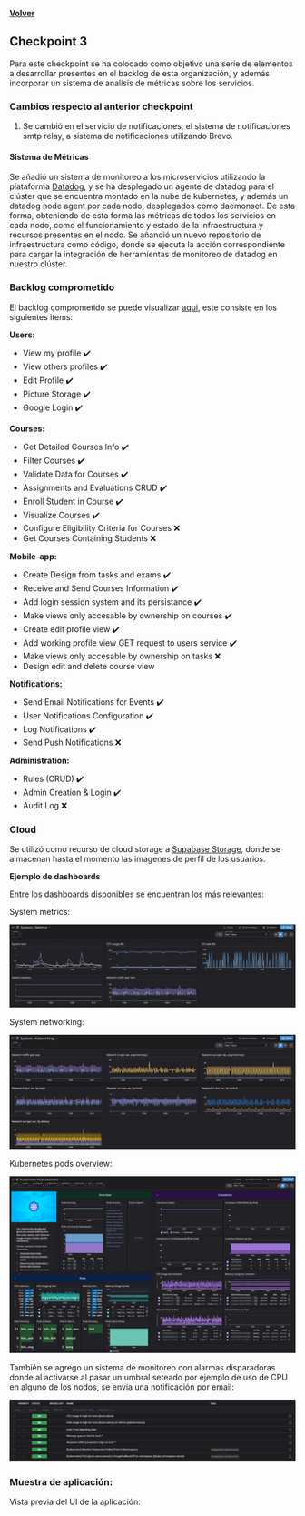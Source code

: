 [**Volver**](../README.md)

## Checkpoint 3

Para este checkpoint se ha colocado como objetivo una serie de elementos a desarrollar presentes en el backlog de esta organización, y además incorporar un sistema de analisis de métricas sobre los servicios.

### Cambios respecto al anterior checkpoint

1. Se cambió en  el servicio de notificaciones, el sistema de notificaciones smtp relay, a sistema de notificaciones utilizando Brevo.

#### Sistema de Métricas

Se añadió un sistema de monitoreo a los microservicios utilizando la plataforma [Datadog](https://www.datadoghq.com/), y se ha desplegado un agente de datadog para el clúster que se encuentra montado en la nube de kubernetes, y además un datadog node agent por cada nodo, desplegados como daemonset.
De esta forma, obteniendo de esta forma las métricas de todos los servicios en cada nodo, como el funcionamiento y estado de la infraestructura y recursos presentes en el nodo.
Se añandió un nuevo repositorio de infraestructura como código, donde se ejecuta la acción correspondiente para cargar la integración de herramientas de monitoreo de datadog en nuestro clúster.

### Backlog comprometido

El backlog comprometido se puede visualizar [aqui](https://github.com/orgs/ClassConnect-org/projects/1/views/3), este consiste en los siguientes items:

**Users:**

- View my profile  ✔️
- View others profiles ✔️
- Edit Profile ✔️
- Picture Storage ✔️
- Google Login ✔️
  
**Courses:**

- Get Detailed Courses Info ✔️
- Filter Courses ✔️
- Validate Data for Courses  ✔️
- Assignments and Evaluations CRUD ✔️
- Enroll Student in Course  ✔️
- Visualize Courses ✔️
- Configure Eligibility Criteria for Courses ❌
- Get Courses Containing Students ❌
  
**Mobile-app:**

- Create Design from tasks and exams ✔️
- Receive and Send Courses Information ✔️
- Add login session system and its persistance ✔️
- Make views only accesable by ownership on courses  ✔️
- Create edit profile view ✔️
- Add working profile view GET request to users service ✔️
- Make views only accesable by ownership on tasks ❌
- Design edit and delete course view

**Notifications:**

- Send Email Notifications for Events  ✔️
- User Notifications Configuration ✔️
- Log Notifications  ✔️
- Send Push Notifications ❌

**Administration:**

- Rules (CRUD)  ✔️
- Admin Creation & Login ✔️
- Audit Log ❌

### Cloud

Se utilizó como recurso de cloud storage a [Supabase Storage](https://supabase.com/docs/guides/storage), donde se almacenan hasta el momento las imagenes de perfil de los usuarios.


**Ejemplo de dashboards**

Entre los dashboards disponibles se encuentran los más relevantes:

System metrics:


![system metrics](../img/system_metrics.png)


System networking: 

![system networking](../img/system_networking.png)


Kubernetes pods overview:


![kubernetes pods overview](../img/kube_pods.png)


También se agrego un sistema de monitoreo con alarmas disparadoras donde al activarse al pasar un umbral seteado por ejemplo de uso de CPU en alguno de los nodos, se envía una notificación por email:

![monitor](../img/monitor.png)

### Muestra de aplicación:

Vista previa del UI de la aplicación:


